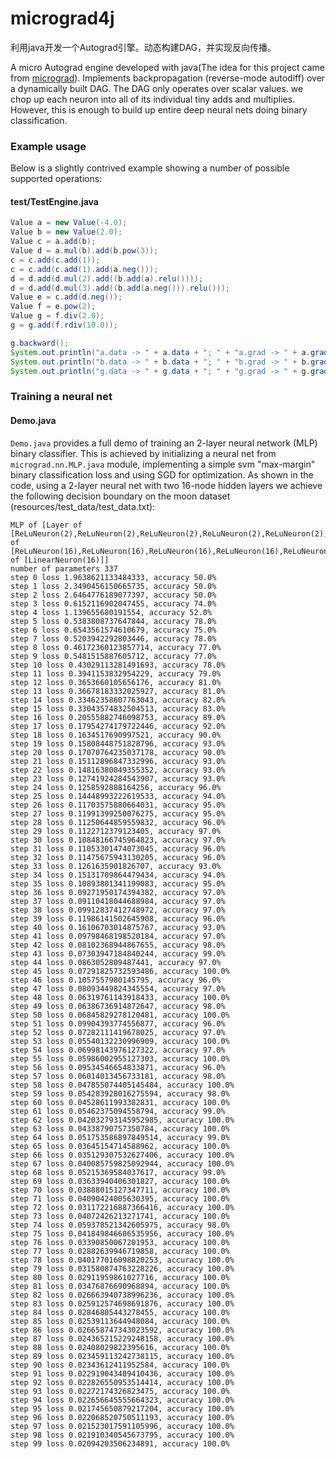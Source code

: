 # micrograd4j

利用java开发一个Autograd引擎。动态构建DAG，并实现反向传播。

A micro Autograd engine developed with java(The idea for this project came from [micrograd](https://github.com/karpathy/micrograd)). Implements backpropagation (reverse-mode autodiff) over a dynamically built DAG. The DAG only operates over scalar values. we chop up each neuron into all of its individual tiny adds and multiplies. However, this is enough to build up entire deep neural nets doing binary classification.

### Example usage

Below is a slightly contrived example showing a number of possible supported operations:

#### test/TestEngine.java

``` java
Value a = new Value(-4.0);
Value b = new Value(2.0);
Value c = a.add(b);
Value d = a.mul(b).add(b.pow(3));
c = c.add(c.add(1));
c = c.add(c.add(1).add(a.neg()));
d = d.add(d.mul(2).add((b.add(a).relu())));
d = d.add(d.mul(3).add((b.add(a.neg())).relu()));
Value e = c.add(d.neg());
Value f = e.pow(2);
Value g = f.div(2.0);
g = g.add(f.rdiv(10.0));

g.backward();
System.out.println("a.data -> " + a.data + "; " + "a.grad -> " + a.grad); // a.data -> -4.0; a.grad -> 138.83381924198252
System.out.println("b.data -> " + b.data + "; " + "b.grad -> " + b.grad); // b.data -> 2.0; b.grad -> 645.5772594752186
System.out.println("g.data -> " + g.data + "; " + "g.grad -> " + g.grad); // g.data -> 24.70408163265306; g.grad -> 1.0
```

### Training a neural net

#### Demo.java

`Demo.java` provides a full demo of training an 2-layer neural network (MLP) binary classifier. This is achieved by initializing a neural net from `micrograd.nn.MLP.java` module, implementing a simple svm "max-margin" binary classification loss and using SGD for optimization. As shown in the code, using a 2-layer neural net with two 16-node hidden layers we achieve the following decision boundary on the moon dataset (resources/test_data/test_data.txt):
``` 
MLP of [Layer of [ReLuNeuron(2),ReLuNeuron(2),ReLuNeuron(2),ReLuNeuron(2),ReLuNeuron(2),ReLuNeuron(2),ReLuNeuron(2),ReLuNeuron(2),ReLuNeuron(2),ReLuNeuron(2),ReLuNeuron(2),ReLuNeuron(2),ReLuNeuron(2),ReLuNeuron(2),ReLuNeuron(2),ReLuNeuron(2)],Layer of [ReLuNeuron(16),ReLuNeuron(16),ReLuNeuron(16),ReLuNeuron(16),ReLuNeuron(16),ReLuNeuron(16),ReLuNeuron(16),ReLuNeuron(16),ReLuNeuron(16),ReLuNeuron(16),ReLuNeuron(16),ReLuNeuron(16),ReLuNeuron(16),ReLuNeuron(16),ReLuNeuron(16),ReLuNeuron(16)],Layer of [LinearNeuron(16)]]
number of parameters 337
step 0 loss 1.9638621133484333, accuracy 50.0%
step 1 loss 2.3490456150665735, accuracy 50.0%
step 2 loss 2.6464776189077397, accuracy 50.0%
step 3 loss 0.6152116902047455, accuracy 74.0%
step 4 loss 1.139655680191554, accuracy 52.0%
step 5 loss 0.5383808737647844, accuracy 78.0%
step 6 loss 0.6543561574610679, accuracy 75.0%
step 7 loss 0.5203942292803446, accuracy 78.0%
step 8 loss 0.46172360123857714, accuracy 77.0%
step 9 loss 0.5481515887605712, accuracy 77.0%
step 10 loss 0.43029113281491693, accuracy 78.0%
step 11 loss 0.3941153832954229, accuracy 79.0%
step 12 loss 0.3653660105656176, accuracy 81.0%
step 13 loss 0.36678183332025927, accuracy 81.0%
step 14 loss 0.33462358607763043, accuracy 82.0%
step 15 loss 0.33043574832504513, accuracy 83.0%
step 16 loss 0.20555882746098753, accuracy 89.0%
step 17 loss 0.17954274179722446, accuracy 92.0%
step 18 loss 0.1634517690997521, accuracy 90.0%
step 19 loss 0.15808448751828796, accuracy 93.0%
step 20 loss 0.17070764235037178, accuracy 90.0%
step 21 loss 0.15112896847332996, accuracy 93.0%
step 22 loss 0.14816380049355352, accuracy 93.0%
step 23 loss 0.12741924284543907, accuracy 93.0%
step 24 loss 0.1258592888164256, accuracy 96.0%
step 25 loss 0.14448993222619533, accuracy 94.0%
step 26 loss 0.11703575880664031, accuracy 95.0%
step 27 loss 0.11991399250076275, accuracy 95.0%
step 28 loss 0.11250644859559832, accuracy 96.0%
step 29 loss 0.1122712379123405, accuracy 97.0%
step 30 loss 0.10848166745964823, accuracy 97.0%
step 31 loss 0.11053301474073045, accuracy 96.0%
step 32 loss 0.11475675943130205, accuracy 96.0%
step 33 loss 0.1261635901826707, accuracy 93.0%
step 34 loss 0.15131709864479434, accuracy 94.0%
step 35 loss 0.10893801341199083, accuracy 95.0%
step 36 loss 0.09271950174394382, accuracy 97.0%
step 37 loss 0.09110418044688984, accuracy 97.0%
step 38 loss 0.09912837412748972, accuracy 97.0%
step 39 loss 0.11986141502645908, accuracy 96.0%
step 40 loss 0.16106703014875767, accuracy 93.0%
step 41 loss 0.09798468198520184, accuracy 97.0%
step 42 loss 0.08102368944867655, accuracy 98.0%
step 43 loss 0.07303947184840244, accuracy 99.0%
step 44 loss 0.0863052809487441, accuracy 97.0%
step 45 loss 0.07291825732593486, accuracy 100.0%
step 46 loss 0.1057557980145795, accuracy 96.0%
step 47 loss 0.08093449824345554, accuracy 97.0%
step 48 loss 0.06319761143918433, accuracy 100.0%
step 49 loss 0.06386736914872647, accuracy 98.0%
step 50 loss 0.06845829278120481, accuracy 100.0%
step 51 loss 0.09904393774556877, accuracy 96.0%
step 52 loss 0.07282111419678025, accuracy 97.0%
step 53 loss 0.05540132230996909, accuracy 100.0%
step 54 loss 0.06998143976127322, accuracy 97.0%
step 55 loss 0.05986002955127303, accuracy 100.0%
step 56 loss 0.09534546654833871, accuracy 96.0%
step 57 loss 0.06014013456733181, accuracy 98.0%
step 58 loss 0.047855074405145484, accuracy 100.0%
step 59 loss 0.054283928016275594, accuracy 98.0%
step 60 loss 0.04528611993382831, accuracy 100.0%
step 61 loss 0.05462375094558794, accuracy 99.0%
step 62 loss 0.042032793145952985, accuracy 100.0%
step 63 loss 0.04338790757350784, accuracy 100.0%
step 64 loss 0.051753586897849514, accuracy 99.0%
step 65 loss 0.03645154714588962, accuracy 100.0%
step 66 loss 0.035129307532627406, accuracy 100.0%
step 67 loss 0.040085759825092944, accuracy 100.0%
step 68 loss 0.05215369584037617, accuracy 99.0%
step 69 loss 0.03633940406301827, accuracy 100.0%
step 70 loss 0.03888015127347711, accuracy 100.0%
step 71 loss 0.04090424005630395, accuracy 100.0%
step 72 loss 0.031172216887366416, accuracy 100.0%
step 73 loss 0.04072426213271741, accuracy 100.0%
step 74 loss 0.059378521342605975, accuracy 98.0%
step 75 loss 0.041849846606535956, accuracy 100.0%
step 76 loss 0.03390850067201953, accuracy 100.0%
step 77 loss 0.02882639946719858, accuracy 100.0%
step 78 loss 0.040177016098820253, accuracy 100.0%
step 79 loss 0.031580874763228226, accuracy 100.0%
step 80 loss 0.02911959861027716, accuracy 100.0%
step 81 loss 0.03476876690968894, accuracy 100.0%
step 82 loss 0.026663940738996236, accuracy 100.0%
step 83 loss 0.025912574698691876, accuracy 100.0%
step 84 loss 0.02846805443278455, accuracy 100.0%
step 85 loss 0.02539113644948084, accuracy 100.0%
step 86 loss 0.026658747343023592, accuracy 100.0%
step 87 loss 0.024365215229248158, accuracy 100.0%
step 88 loss 0.02408029822395616, accuracy 100.0%
step 89 loss 0.023459113242738115, accuracy 100.0%
step 90 loss 0.02343612411952584, accuracy 100.0%
step 91 loss 0.022919043489410436, accuracy 100.0%
step 92 loss 0.022826550953514414, accuracy 100.0%
step 93 loss 0.02272174326823475, accuracy 100.0%
step 94 loss 0.022656645555664323, accuracy 100.0%
step 95 loss 0.021745650879217204, accuracy 100.0%
step 96 loss 0.022068520750511193, accuracy 100.0%
step 97 loss 0.021523017591105996, accuracy 100.0%
step 98 loss 0.021910340545673795, accuracy 100.0%
step 99 loss 0.02094203506234891, accuracy 100.0%
``` 


